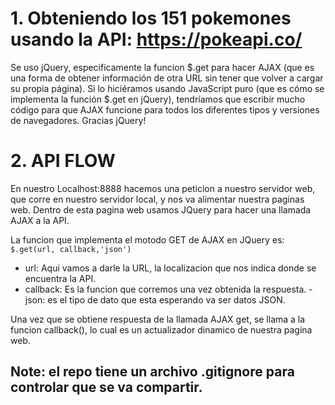 # 1. Obteniendo los 151 pokemones usando la API: https://pokeapi.co/

Se uso jQuery, especificamente la funcion $.get para hacer AJAX (que es una forma de obtener información de otra URL sin tener que volver a cargar su propia página). Si lo hiciéramos usando JavaScript puro (que es cómo se implementa la función $.get en jQuery), tendríamos que escribir mucho código para que AJAX funcione para todos los diferentes tipos y versiones de navegadores. Gracias jQuery!

# 2. API FLOW

En nuestro Localhost:8888 hacemos una peticion a nuestro servidor web, que corre en nuestro servidor local, y nos va alimentar nuestra paginas web. Dentro de esta pagina web usamos JQuery para hacer una llamada AJAX a la API.

La funcion que implementa el motodo GET de AJAX en JQuery es: `$.get(url, callback,'json')`

- url: Aqui vamos a darle la URL, la localizacion que nos indica donde se encuentra la API.
- callback: Es la funcion que corremos una vez obtenida la respuesta.
-json: es el tipo de dato que esta esperando va ser datos JSON.

Una vez que se obtiene respuesta de la llamada AJAX get, se llama a la funcion callback(), lo cual es un actualizador dinamico de nuestra pagina web.

## Note: el repo tiene un archivo .gitignore para controlar que se va compartir.
